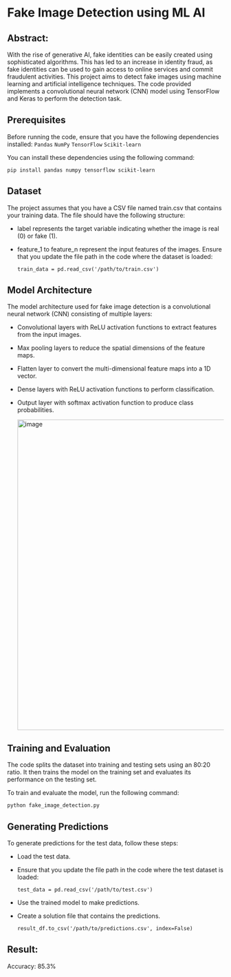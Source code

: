 # Fake Image Detection using ML AI

## Abstract:
With the rise of generative AI, fake identities can be easily created using sophisticated algorithms. This has led to an increase in identity fraud, as fake identities can be used to gain access to online services and commit fraudulent activities. This project aims to detect fake images using machine learning and artificial intelligence techniques. The code provided implements a convolutional neural network (CNN) model using TensorFlow and Keras to perform the detection task.

## Prerequisites
Before running the code, ensure that you have the following dependencies installed:
`Pandas`
`NumPy`
`TensorFlow`
`Scikit-learn`

You can install these dependencies using the following command:

`pip install pandas numpy tensorflow scikit-learn`

## Dataset
The project assumes that you have a CSV file named train.csv that contains your training data. The file should have the following structure:


- label represents the target variable indicating whether the image is real (0) or fake (1).
- feature_1 to feature_n represent the input features of the images.
Ensure that you update the file path in the code where the dataset is loaded:

  `train_data = pd.read_csv('/path/to/train.csv')`

## Model Architecture
The model architecture used for fake image detection is a convolutional neural network (CNN) consisting of multiple layers:

- Convolutional layers with ReLU activation functions to extract features from the input images.
- Max pooling layers to reduce the spatial dimensions of the feature maps.
- Flatten layer to convert the multi-dimensional feature maps into a 1D vector.
- Dense layers with ReLU activation functions to perform classification.
- Output layer with softmax activation function to produce class probabilities.

   <img width="721" alt="image" src="https://github.com/KritiShivhare/AI-Generated-Image-Detection/assets/101329726/78ef480a-7d14-401d-880c-4c08173b5cec">

## Training and Evaluation
The code splits the dataset into training and testing sets using an 80:20 ratio. It then trains the model on the training set and evaluates its performance on the testing set.

To train and evaluate the model, run the following command:

`python fake_image_detection.py`

## Generating Predictions
To generate predictions for the test data, follow these steps:

- Load the test data.
- Ensure that you update the file path in the code where the test dataset is loaded:
  
  `test_data = pd.read_csv('/path/to/test.csv')`
- Use the trained model to make predictions.
- Create a solution file that contains the predictions.
  
  `result_df.to_csv('/path/to/predictions.csv', index=False)`

## Result:
  
  Accuracy: 85.3%




 


 









